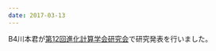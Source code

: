 ```yaml
---
date: 2017-03-13
---
```

B4川本君が[第12回進化計算学会研究会](http://www.jpnsec.org/symposium201701.html)で研究発表を行いました。 
